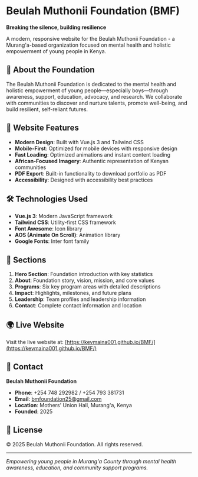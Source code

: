 # Beulah Muthonii Foundation (BMF)

**Breaking the silence, building resilience**

A modern, responsive website for the Beulah Muthonii Foundation - a Murang'a-based organization focused on mental health and holistic empowerment of young people in Kenya.

## 🌟 About the Foundation

The Beulah Muthonii Foundation is dedicated to the mental health and holistic empowerment of young people—especially boys—through awareness, support, education, advocacy, and research. We collaborate with communities to discover and nurture talents, promote well-being, and build resilient, self-reliant futures.

## 🚀 Website Features

- **Modern Design**: Built with Vue.js 3 and Tailwind CSS
- **Mobile-First**: Optimized for mobile devices with responsive design
- **Fast Loading**: Optimized animations and instant content loading
- **African-Focused Imagery**: Authentic representation of Kenyan communities
- **PDF Export**: Built-in functionality to download portfolio as PDF
- **Accessibility**: Designed with accessibility best practices

## 🛠️ Technologies Used

- **Vue.js 3**: Modern JavaScript framework
- **Tailwind CSS**: Utility-first CSS framework
- **Font Awesome**: Icon library
- **AOS (Animate On Scroll)**: Animation library
- **Google Fonts**: Inter font family

## 📱 Sections

1. **Hero Section**: Foundation introduction with key statistics
2. **About**: Foundation story, vision, mission, and core values
3. **Programs**: Six key program areas with detailed descriptions
4. **Impact**: Highlights, milestones, and future plans
5. **Leadership**: Team profiles and leadership information
6. **Contact**: Complete contact information and location

## 🌍 Live Website

Visit the live website at: [https://kevmaina001.github.io/BMF/](https://kevmaina001.github.io/BMF/)

## 📧 Contact

**Beulah Muthonii Foundation**
- **Phone**: +254 748 292982 / +254 793 381731
- **Email**: bmfoundation25@gmail.com
- **Location**: Mothers' Union Hall, Murang'a, Kenya
- **Founded**: 2025

## 📄 License

© 2025 Beulah Muthonii Foundation. All rights reserved.

---

*Empowering young people in Murang'a County through mental health awareness, education, and community support programs.*
